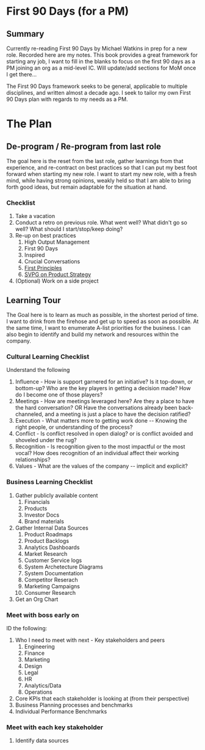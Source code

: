 # First 90 Days (for a PM)

## Summary
Currently re-reading First 90 Days by Michael Watkins in prep for a new role. Recorded here are my notes. This book provides a great framework for starting any job, I want to fill in the blanks to focus on the first 90 days as a PM joining an org as a mid-level IC. Will update/add sections for MoM once I get there...

The First 90 Days framework seeks to be general, applicable to multiple disciplines, and written almost a decade ago. I seek to tailor my own First 90 Days plan with regards to my needs as a PM. 

# The Plan

## De-program / Re-program from last role
The goal here is the reset from the last role, gather learnings from that experience, and re-contract on best practices so that I can put my best foot forward when starting my new role. I want to start my new role, with a fresh mind, while having strong opinions, weakly held so that I am able to bring forth good ideas, but remain adaptable for the situation at hand. 

### Checklist
1. Take a vacation
1. Conduct a retro on previous role. What went well? What didn't go so well? What should I start/stop/keep doing? 
1. Re-up on best practices 
   1. High Output Management
   1. First 90 Days
   1. Inspired
   1. Crucial Conversations
   1. [First Principles](https://www.youtube.com/watch?v=HZRDUZuIKg4)
   1. [SVPG on Product Strategy](https://svpg.com/insights/product/strategy/)
1. (Optional) Work on a side project 

## Learning Tour
The Goal here is to learn as much as possible, in the shortest period of time. I want to drink from the firehose and get up to speed as soon as possible. At the same time, I want to enumerate A-list priorities for the business. I can also begin to identify and build my network and resources within the company. 

### Cultural Learning Checklist
Understand the following
1. Influence - How is support garnered for an initiative? Is it top-down, or bottom-up? Who are the key players in getting a decision made? How do I become one of those players?
1. Meetings - How are meetings leveraged here? Are they a place to have the hard conversation? OR Have the conversations already been back-channeled, and a meeting is just a place to have the decision ratified? 
1. Execution - What matters more to getting work done -- Knowing the right people, or understanding of the process? 
1. Conflict - Is conflict resolved in open dialog? or is conflict avoided and shoveled under the rug? 
1. Recognition - Is recognition given to the most impactful or the most vocal? How does recognition of an individual affect their working relationships? 
1. Values - What are the values of the company -- implicit and explicit? 
### Business Learning Checklist
1. Gather publicly available content
   1. Financials
   1. Products
   1. Investor Docs
   1. Brand materials
1. Gather Internal Data Sources
   1. Product Roadmaps
   1. Product Backlogs
   1. Analytics Dashboards
   1. Market Research
   1. Customer Service logs
   1. System Archetecture Diagrams
   1. System Documentation
   1. Competitor Reserach
   1. Marketing Campaigns
   1. Consumer Research
1. Get an Org Chart
### Meet with boss early on
ID the following: 
   1. Who I need to meet with next - Key stakeholders and peers
      1. Engineering
      1. Finance
      1. Marketing
      1. Design
      1. Legal
      1. HR
      1. Analytics/Data
      1. Operations
   1. Core KPIs that each stakeholder is looking at (from their perspective)
   1. Business Planning processes and benchmarks
   1. Individual Performance Benchmarks
### Meet with each key stakeholder
1. Identify data sources